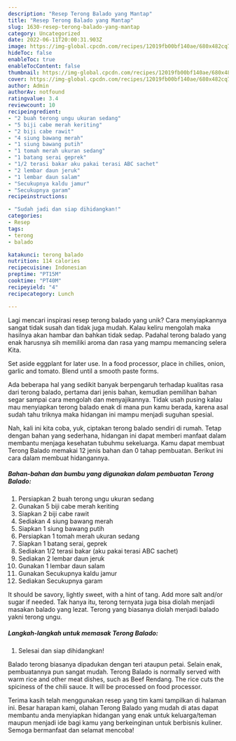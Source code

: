 ```yaml
---
description: "Resep Terong Balado yang Mantap"
title: "Resep Terong Balado yang Mantap"
slug: 1630-resep-terong-balado-yang-mantap
category: Uncategorized
date: 2022-06-11T20:00:31.903Z
image: https://img-global.cpcdn.com/recipes/12019fb00bf140ae/680x482cq70/terong-balado-foto-resep-utama.jpg
hideToc: false
enableToc: true
enableTocContent: false
thumbnail: https://img-global.cpcdn.com/recipes/12019fb00bf140ae/680x482cq70/terong-balado-foto-resep-utama.jpg
cover: https://img-global.cpcdn.com/recipes/12019fb00bf140ae/680x482cq70/terong-balado-foto-resep-utama.jpg
author: Admin
authorAv: notfound
ratingvalue: 3.4
reviewcount: 10
recipeingredient:
- "2 buah terong ungu ukuran sedang"
- "5 biji cabe merah keriting"
- "2 biji cabe rawit"
- "4 siung bawang merah"
- "1 siung bawang putih"
- "1 tomah merah ukuran sedang"
- "1 batang serai geprek"
- "1/2 terasi bakar aku pakai terasi ABC sachet"
- "2 lembar daun jeruk"
- "1 lembar daun salam"
- "Secukupnya kaldu jamur"
- "Secukupnya garam"
recipeinstructions:

- "Sudah jadi dan siap dihidangkan!"
categories:
- Resep
tags:
- terong
- balado

katakunci: terong balado 
nutrition: 114 calories
recipecuisine: Indonesian
preptime: "PT15M"
cooktime: "PT40M"
recipeyield: "4"
recipecategory: Lunch

---
```





Lagi mencari inspirasi resep terong balado yang unik? Cara menyiapkannya sangat tidak susah dan tidak juga mudah. Kalau keliru mengolah maka hasilnya akan hambar dan bahkan tidak sedap. Padahal terong balado yang enak harusnya sih memiliki aroma dan rasa yang mampu memancing selera Kita.





Set aside eggplant for later use. In a food processor, place in chilies, onion, garlic and tomato. Blend until a smooth paste forms.

Ada beberapa hal yang sedikit banyak berpengaruh terhadap kualitas rasa dari terong balado, pertama dari jenis bahan, kemudian pemilihan bahan segar sampai cara mengolah dan menyajikannya. Tidak usah pusing kalau mau menyiapkan terong balado enak di mana pun kamu berada, karena asal sudah tahu triknya maka hidangan ini mampu menjadi suguhan spesial.






Nah, kali ini kita coba, yuk, ciptakan terong balado sendiri di rumah. Tetap dengan bahan yang sederhana, hidangan ini dapat memberi manfaat dalam membantu menjaga kesehatan tubuhmu sekeluarga. Kamu dapat membuat Terong Balado memakai 12 jenis bahan dan 0 tahap pembuatan. Berikut ini cara dalam membuat hidangannya.

<!--inarticleads1-->

##### Bahan-bahan dan bumbu yang digunakan dalam pembuatan Terong Balado:

1. Persiapkan 2 buah terong ungu ukuran sedang
1. Gunakan 5 biji cabe merah keriting
1. Siapkan 2 biji cabe rawit
1. Sediakan 4 siung bawang merah
1. Siapkan 1 siung bawang putih
1. Persiapkan 1 tomah merah ukuran sedang
1. Siapkan 1 batang serai, geprek
1. Sediakan 1/2 terasi bakar (aku pakai terasi ABC sachet)
1. Sediakan 2 lembar daun jeruk
1. Gunakan 1 lembar daun salam
1. Gunakan Secukupnya kaldu jamur
1. Sediakan Secukupnya garam


It should be savory, lightly sweet, with a hint of tang. Add more salt and/or sugar if needed. Tak hanya itu, terong ternyata juga bisa diolah menjadi masakan balado yang lezat. Terong yang biasanya diolah menjadi balado yakni terong ungu. 

<!--inarticleads2-->

##### Langkah-langkah untuk memasak Terong Balado:


1. Selesai dan siap dihidangkan!

Balado terong biasanya dipadukan dengan teri ataupun petai. Selain enak, pembuatannya pun sangat mudah. Terong Balado is normally served with warm rice and other meat dishes, such as Beef Rendang. The rice cuts the spiciness of the chili sauce. It will be processed on food processor. 

Terima kasih telah menggunakan resep yang tim kami tampilkan di halaman ini. Besar harapan kami, olahan Terong Balado yang mudah di atas dapat membantu anda menyiapkan hidangan yang enak untuk keluarga/teman maupun menjadi ide bagi kamu yang berkeinginan untuk berbisnis kuliner. Semoga bermanfaat dan selamat mencoba!
